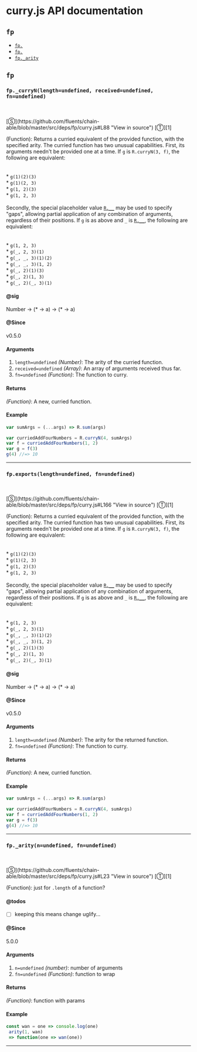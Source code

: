 # curry.js API documentation

<!-- div class="toc-container" -->

<!-- div -->

## `fp`
* <a href="#fp-prototype-"  data-meta="curryN length undefined received undefined fn undefined Number a a"  data-call="curryN length undefined received undefined fn undefined"  data-category="Function"  data-description="Function Returns a curried equivalent of the provided function with the specified arity The curried function has two unusual capabilities First its arguments needn t be provided one at a time If g is R curryN 3 f the following are equivalent br br br g 1 2 3 br g 1 2 3 br g 1 2 3 br g 1 2 3 br br Secondly the special placeholder value R may be used to specify gaps allowing partial application of any combination of arguments regardless of their positions If g is as above and is R the following are equivalent br br br g 1 2 3 br g 2 3 1 br g 3 1 2 br g 3 1 2 br g 2 1 3 br g 2 1 3 br g 2 3 1"  data-member="fp"  data-all="meta curryN length undefined received undefined fn undefined n Number a a call curryN length undefined received undefined fn undefined category Function description Function Returns a curried equivalent of the provided function with the specified narity The curried function has two unusual capabilities First its narguments needn t be provided one at a time If g is R curryN 3 f the nfollowing are equivalent n br n br n br g 1 2 3 n br g 1 2 3 n br g 1 2 3 n br g 1 2 3 n br n br nSecondly the special placeholder value R may be used to specify n gaps allowing partial application of any combination of arguments nregardless of their positions If g is as above and is R nthe following are equivalent n br n br n br g 1 2 3 n br g 2 3 1 n br g 3 1 2 n br g 3 1 2 n br g 2 1 3 n br g 2 1 3 n br g 2 3 1 name member fp see notes todos klassProps" >`fp.`</a>
* <a href="#fp-prototype-"  data-meta="exports length undefined fn undefined Number a a"  data-call="exports length undefined fn undefined"  data-category="Function"  data-description="Function Returns a curried equivalent of the provided function with the specified arity The curried function has two unusual capabilities First its arguments needn t be provided one at a time If g is R curryN 3 f the following are equivalent br br br g 1 2 3 br g 1 2 3 br g 1 2 3 br g 1 2 3 br br Secondly the special placeholder value R may be used to specify gaps allowing partial application of any combination of arguments regardless of their positions If g is as above and is R the following are equivalent br br br g 1 2 3 br g 2 3 1 br g 3 1 2 br g 3 1 2 br g 2 1 3 br g 2 1 3 br g 2 3 1"  data-member="fp"  data-all="meta exports length undefined fn undefined n Number a a call exports length undefined fn undefined category Function description Function Returns a curried equivalent of the provided function with the specified narity The curried function has two unusual capabilities First its narguments needn t be provided one at a time If g is R curryN 3 f the nfollowing are equivalent n br n br n br g 1 2 3 n br g 1 2 3 n br g 1 2 3 n br g 1 2 3 n br n br nSecondly the special placeholder value R may be used to specify n gaps allowing partial application of any combination of arguments nregardless of their positions If g is as above and is R nthe following are equivalent n br n br n br g 1 2 3 n br g 2 3 1 n br g 3 1 2 n br g 3 1 2 n br g 2 1 3 n br g 2 1 3 n br g 2 3 1 name member fp see notes todos klassProps" >`fp.`</a>
* <a href="#fp-prototype-_arity"  data-meta="arity n undefined fn undefined"  data-call="arity n undefined fn undefined"  data-category="Methods"  data-description="Function just for length of a function"  data-name="arity"  data-member="fp"  data-todos="keeping this means change uglify"  data-all="meta arity n undefined fn undefined call arity n undefined fn undefined category Methods description Function just for length of a function name arity member fp see notes todos keeping this means change uglify n klassProps" >`fp._arity`</a>

<!-- /div -->

<!-- /div -->

<!-- div class="doc-container" -->

<!-- div -->

## `fp`

<!-- div -->

<h3 id="fp-prototype-" data-member="fp" data-category="Function" data-name="curry"><code>fp._curryN(length=undefined, received=undefined, fn=undefined)</code></h3>
<br>
<br>
[&#x24C8;](https://github.com/fluents/chain-able/blob/master/src/deps/fp/curry.js#L88 "View in source") [&#x24C9;][1]

(Function): Returns a curried equivalent of the provided function, with the specified
arity. The curried function has two unusual capabilities. First, its
arguments needn't be provided one at a time. If `g` is `R.curryN(3, f)`, the
following are equivalent:
<br>
<br>
<br> * `g(1)(2)(3)`
<br> * `g(1)(2, 3)`
<br> * `g(1, 2)(3)`
<br> * `g(1, 2, 3)`
<br>
<br>
Secondly, the special placeholder value [`R.__`](#__) may be used to specify
"gaps", allowing partial application of any combination of arguments,
regardless of their positions. If `g` is as above and `_` is [`R.__`](#__),
the following are equivalent:
<br>
<br>
<br> * `g(1, 2, 3)`
<br> * `g(_, 2, 3)(1)`
<br> * `g(_, _, 3)(1)(2)`
<br> * `g(_, _, 3)(1, 2)`
<br> * `g(_, 2)(1)(3)`
<br> * `g(_, 2)(1, 3)`
<br> * `g(_, 2)(_, 3)(1)`


#### @sig 

Number -> (* -> a) -> (* -> a) 

#### @Since
v0.5.0

#### Arguments
1. `length=undefined` *(Number)*: The arity of the curried function.
2. `received=undefined` *(Array)*: An array of arguments received thus far.
3. `fn=undefined` *(Function)*: The function to curry.

#### Returns
*(Function)*: A new, curried function.

#### Example
```js
var sumArgs = (...args) => R.sum(args)

var curriedAddFourNumbers = R.curryN(4, sumArgs)
var f = curriedAddFourNumbers(1, 2)
var g = f(3)
g(4) //=> 10

```
---

<!-- /div -->

<!-- div -->

<h3 id="fp-prototype-" data-member="fp" data-category="Function" data-name="curry"><code>fp.exports(length=undefined, fn=undefined)</code></h3>
<br>
<br>
[&#x24C8;](https://github.com/fluents/chain-able/blob/master/src/deps/fp/curry.js#L166 "View in source") [&#x24C9;][1]

(Function): Returns a curried equivalent of the provided function, with the specified
arity. The curried function has two unusual capabilities. First, its
arguments needn't be provided one at a time. If `g` is `R.curryN(3, f)`, the
following are equivalent:
<br>
<br>
<br> * `g(1)(2)(3)`
<br> * `g(1)(2, 3)`
<br> * `g(1, 2)(3)`
<br> * `g(1, 2, 3)`
<br>
<br>
Secondly, the special placeholder value [`R.__`](#__) may be used to specify
"gaps", allowing partial application of any combination of arguments,
regardless of their positions. If `g` is as above and `_` is [`R.__`](#__),
the following are equivalent:
<br>
<br>
<br> * `g(1, 2, 3)`
<br> * `g(_, 2, 3)(1)`
<br> * `g(_, _, 3)(1)(2)`
<br> * `g(_, _, 3)(1, 2)`
<br> * `g(_, 2)(1)(3)`
<br> * `g(_, 2)(1, 3)`
<br> * `g(_, 2)(_, 3)(1)`


#### @sig 

Number -> (* -> a) -> (* -> a) 

#### @Since
v0.5.0

#### Arguments
1. `length=undefined` *(Number)*: The arity for the returned function.
2. `fn=undefined` *(Function)*: The function to curry.

#### Returns
*(Function)*: A new, curried function.

#### Example
```js
var sumArgs = (...args) => R.sum(args)

var curriedAddFourNumbers = R.curryN(4, sumArgs)
var f = curriedAddFourNumbers(1, 2)
var g = f(3)
g(4) //=> 10

```
---

<!-- /div -->

<!-- div -->

<h3 id="fp-prototype-_arity" data-member="fp" data-category="Methods" data-name="_arity"><code>fp._arity(n=undefined, fn=undefined)</code></h3>
<br>
<br>
[&#x24C8;](https://github.com/fluents/chain-able/blob/master/src/deps/fp/curry.js#L23 "View in source") [&#x24C9;][1]

(Function): just for `.length` of a function?


#### @todos 

- [ ] keeping this means change uglify...
 

#### @Since
5.0.0

#### Arguments
1. `n=undefined` *(number)*: number of arguments
2. `fn=undefined` *(Function)*: function to wrap

#### Returns
*(Function)*: function with params

#### Example
```js
const wan = one => console.log(one)
 arity(1, wan)
 => function(one => wan(one))
```
---

<!-- /div -->

<!-- /div -->

<!-- /div -->

 [1]: #fp "Jump back to the TOC."
